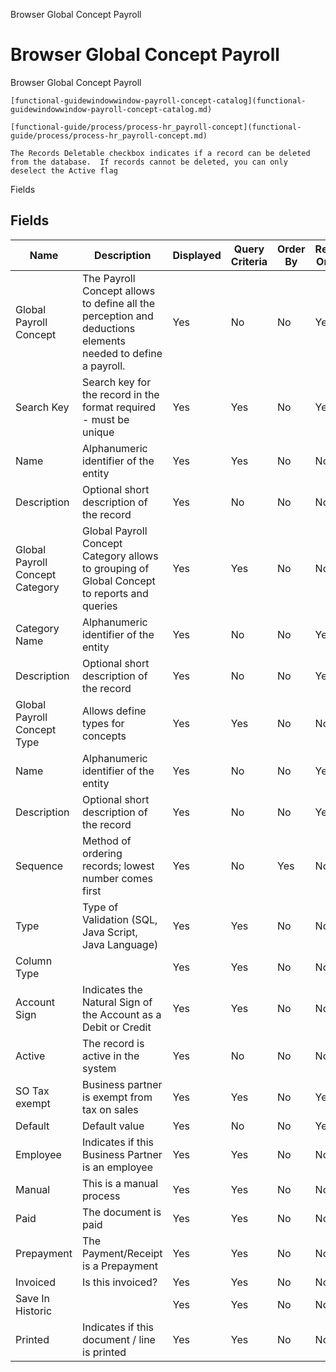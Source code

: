 
Browser Global Concept Payroll
# Browser Global Concept Payroll


Browser Global Concept Payroll

```
[functional-guidewindowwindow-payroll-concept-catalog](functional-guidewindowwindow-payroll-concept-catalog.md)
```

```
[functional-guide/process/process-hr_payroll-concept](functional-guide/process/process-hr_payroll-concept.md)
```

```
The Records Deletable checkbox indicates if a record can be deleted from the database.  If records cannot be deleted, you can only deselect the Active flag
```
Fields
## Fields




Name                            | Description                                                                                                 | Displayed | Query Criteria | Order By | Read Only | Mandatory
------------------------------- | ----------------------------------------------------------------------------------------------------------- | --------- | -------------- | -------- | --------- | ---------
Global Payroll Concept          | The Payroll Concept allows to define all the perception and deductions elements needed to define a payroll. | Yes       | No             | No       | Yes       | No       
Search Key                      | Search key for the record in the format required - must be unique                                           | Yes       | Yes            | No       | Yes       | No       
Name                            | Alphanumeric identifier of the entity                                                                       | Yes       | Yes            | No       | No        | No       
Description                     | Optional short description of the record                                                                    | Yes       | No             | No       | No        | No       
Global Payroll Concept Category | Global Payroll Concept Category allows to grouping of Global Concept to reports and queries                 | Yes       | Yes            | No       | No        | No       
Category Name                   | Alphanumeric identifier of the entity                                                                       | Yes       | No             | No       | Yes       | No       
Description                     | Optional short description of the record                                                                    | Yes       | No             | No       | Yes       | No       
Global Payroll Concept Type     | Allows define types for concepts                                                                            | Yes       | Yes            | No       | No        | No       
Name                            | Alphanumeric identifier of the entity                                                                       | Yes       | No             | No       | Yes       | No       
Description                     | Optional short description of the record                                                                    | Yes       | No             | No       | Yes       | No       
Sequence                        | Method of ordering records; lowest number comes first                                                       | Yes       | No             | Yes      | No        | No       
Type                            | Type of Validation (SQL, Java Script, Java Language)                                                        | Yes       | Yes            | No       | No        | No       
Column Type                     |                                                                                                             | Yes       | Yes            | No       | No        | No       
Account Sign                    | Indicates the Natural Sign of the Account as a Debit or Credit                                              | Yes       | Yes            | No       | No        | No       
Active                          | The record is active in the system                                                                          | Yes       | No             | No       | No        | No       
SO Tax exempt                   | Business partner is exempt from tax on sales                                                                | Yes       | Yes            | No       | Yes       | No       
Default                         | Default value                                                                                               | Yes       | No             | No       | Yes       | No       
Employee                        | Indicates if  this Business Partner is an employee                                                          | Yes       | Yes            | No       | No        | No       
Manual                          | This is a manual process                                                                                    | Yes       | Yes            | No       | No        | No       
Paid                            | The document is paid                                                                                        | Yes       | Yes            | No       | No        | No       
Prepayment                      | The Payment/Receipt is a Prepayment                                                                         | Yes       | Yes            | No       | No        | No       
Invoiced                        | Is this invoiced?                                                                                           | Yes       | Yes            | No       | No        | No       
Save In Historic                |                                                                                                             | Yes       | Yes            | No       | No        | No       
Printed                         | Indicates if this document / line is printed                                                                | Yes       | Yes            | No       | No        | No       

